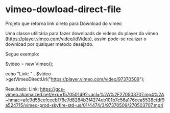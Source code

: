# vimeo-dowload-direct-file
Projeto que retorna link direto para Download do vimeo 

Uma classe utilitária para fazer downloads de vídeos do player da vimeo (https://player.vimeo.com/video/idVideo), assim pode-se realizar o download por qualquer método desejado.

Segue exemplo:


<p>
$video = new Vimeo();

echo "Link: " . $video->getVimeoDirectUrl("https://player.vimeo.com/video/97370509");
</p>

Resultado: 
Link: https://gcs-vimeo.akamaized.net/exp=1570501492~acl=%2A%2F270503707.mp4%2A~hmac=afc9d55cefceebf76e7d8284b3f4274eb101b7c56a176cea5538cfdf9a524715/vimeo-prod-skyfire-std-us/01/4474/3/97370509/270503707.mp4
